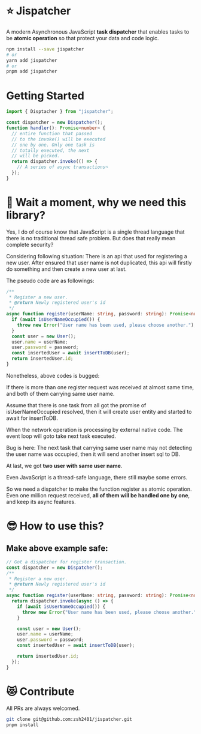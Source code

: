 # ⭐️ Jispatcher

A modern Asynchronous JavaScript **task dispatcher** that enables
tasks to be **atomic operation** so that protect your data and code logic.

```sh
npm install --save jispatcher
# or
yarn add jispatcher
# or
pnpm add jispatcher
```

# Getting Started

```typescript
import { Disptacher } from "jispatcher";

const dispatcher = new Dispatcher();
function handler(): Promise<number> {
  // entire function that passed
  // to the invoke() will be executed
  // one by one. Only one task is
  // totally executed, the next
  // will be picked.
  return dispatcher.invoke(() => {
    // A series of async transactions¬
  });
}
```

# 🧐 Wait a moment, why we need this library?

Yes, I do of course know that JavaScript is a
single thread language that there is no traditional thread safe problem. But does that really mean complete security?

Considering following situation:
There is an api that used for registering a new user.
After ensured that user name is not duplicated, this api will
firstly do something and then create a new user at last.

The pseudo code are as followings:

```typescript
/**
 * Register a new user.
 * @return Newly registered user's id
 */
async function register(userName: string, password: string): Promise<number> {
  if (await isUserNameOccupied()) {
    throw new Error("User name has been used, please choose another.");
  }
  const user = new User();
  user.name = userName;
  user.password = password;
  const insertedUser = await insertToDB(user);
  return insertedUser.id;
}
```

Nonetheless, above codes is bugged:

If there is more than one register request was received
at almost same time, and both of them carrying same user name.

Assume that there is one task from all got the
promise of isUserNameOccupied resolved, then it will
create user entity and started to await for insertToDB.

When the network operation is processing by external native code.
The event loop will goto take next task executed.

Bug is here: The next task that carrying same user name may not detecting
the user name was occupied, then it will send another insert sql to DB.

At last, we got **two user with same user name**.

Even JavaScript is a thread-safe language, there still maybe some
errors.

So we need a dispatcher to make the function register
as atomic operation. Even one million request received,
**all of them will be handled one by one**, and keep its async features.

# 😎 How to use this?

## Make above example safe:

```typescript
// Got a dispatcher for register transaction.
const dispatcher = new Dispatcher();
/**
 * Register a new user.
 * @return Newly registered user's id
 */
async function register(userName: string, password: string): Promise<number> {
  return dispatcher.invoke(async () => {
    if (await isUserNameOccupied()) {
      throw new Error("User name has been used, please choose another.");
    }

    const user = new User();
    user.name = userName;
    user.password = password;
    const insertedUser = await insertToDB(user);

    return insertedUser.id;
  });
}
```

# 😻 Contribute

All PRs are always welcomed.

```sh
git clone git@github.com:zsh2401/jispatcher.git
pnpm install
```
